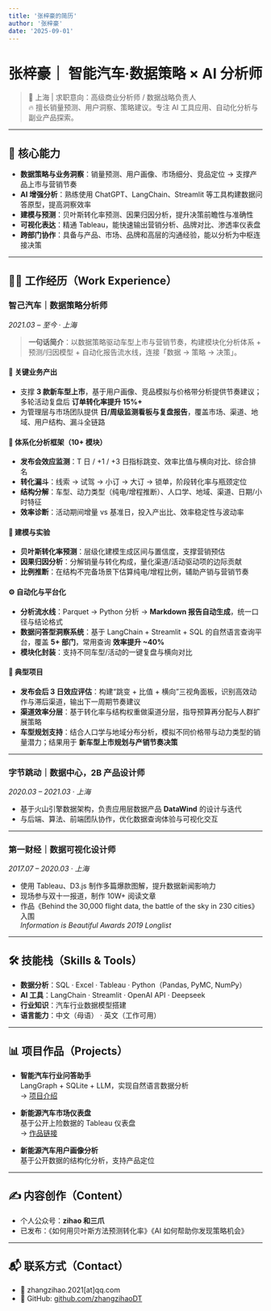 ```yaml
---
title: '张梓豪的简历'
author: '张梓豪'
date: '2025-09-01'
---
```


# 张梓豪｜ 智能汽车·数据策略 × AI 分析师

> 📍 上海 | 求职意向：高级商业分析师 / 数据战略负责人  
> 🔥 擅长销量预测、用户洞察、策略建议。专注 AI 工具应用、自动化分析与副业产品探索。

---

## 💼 核心能力

- **数据策略与业务洞察**：销量预测、用户画像、市场细分、竞品定位 → 支撑产品上市与营销节奏
- **AI 增强分析**：熟练使用 ChatGPT、LangChain、Streamlit 等工具构建数据问答原型，提高洞察效率
- **建模与预测**：贝叶斯转化率预测、因果归因分析，提升决策前瞻性与准确性
- **可视化表达**：精通 Tableau，能快速输出营销分析、品牌对比、渗透率仪表盘
- **跨部门协作**：具备与产品、市场、品牌和高层的沟通经验，能以分析为中枢连接决策

---

## 🧑‍💼 工作经历（Work Experience）

### 智己汽车｜数据策略分析师

_2021.03 – 至今 · 上海_

> **一句话简介**：以数据策略驱动车型上市与营销节奏，构建模块化分析体系 + 预测/归因模型 + 自动化报告流水线，连接「数据 → 策略 → 决策」。

#### 🎯 关键业务产出

- 支撑 **3 款新车型上市**，基于用户画像、竞品模拟与价格带分析提供节奏建议；多轮活动复盘后 **订单转化率提升 15%+**
- 为管理层与市场团队提供 **日/周级监测看板与复盘报告**，覆盖市场、渠道、地域、用户结构、漏斗全链路

#### 🧩 体系化分析框架（10+ 模块）

- **发布会效应监测**：T 日 / +1 / +3 日指标跳变、效率比值与横向对比、综合排名
- **转化漏斗**：线索 → 试驾 → 小订 → 大订 → 锁单，阶段转化率与瓶颈定位
- **结构分解**：车型、动力类型（纯电/增程推断）、人口学、地域、渠道、日期/小时特征
- **效率诊断**：活动期间增量 vs 基准日，投入产出比、效率稳定性与波动率

#### 🔬 建模与实验

- **贝叶斯转化率预测**：层级化建模生成区间与置信度，支撑营销预估
- **因果归因分析**：分解销量与转化构成，量化渠道/活动驱动项的边际贡献
- **比例推断**：在结构不完备场景下估算纯电/增程比例，辅助产销与营销节奏

#### ⚙️ 自动化与平台化

- **分析流水线**：Parquet → Python 分析 → **Markdown 报告自动生成**，统一口径与结论格式
- **数据问答型洞察系统**：基于 LangChain + Streamlit + SQL 的自然语言查询平台，覆盖 **5+ 部门**，常用查询 **效率提升 ~40%**
- **模块化封装**：支持不同车型/活动的一键复盘与横向对比

#### 🧪 典型项目

- **发布会后 3 日效应评估**：构建“跳变 + 比值 + 横向”三视角面板，识别高效动作与滞后渠道，输出下一周期节奏建议
- **渠道效率分层**：基于转化率与结构权重做渠道分层，指导预算再分配与人群扩展策略
- **车型规划支持**：结合人口学与地域分布分析，模拟不同价格带与动力类型的销量潜力；结果用于 **新车型上市规划与产销节奏决策**

---

### 字节跳动｜数据中心，2B 产品设计师

_2020.03 – 2021.03 · 上海_

- 基于火山引擎数据架构，负责应用层数据产品 **DataWind** 的设计与迭代
- 与后端、算法、前端团队协作，优化数据查询体验与可视化交互

---

### 第一财经｜数据可视化设计师

_2017.07 – 2020.03 · 上海_

- 使用 Tableau、D3.js 制作多篇爆款图解，提升数据新闻影响力
- 现场参与双十一报道，制作 10W+ 阅读文章
- 作品《Behind the 30,000 flight data, the battle of the sky in 230 cities》入围  
  _Information is Beautiful Awards 2019 Longlist_

---

## 🛠 技能栈（Skills & Tools）

- **数据分析**：SQL · Excel · Tableau · Python（Pandas, PyMC, NumPy）
- **AI 工具**：LangChain · Streamlit · OpenAI API · Deepseek
- **行业知识**：汽车行业数据模型搭建
- **语言能力**：中文（母语） · 英文（工作可用）

---

## 📊 项目作品（Projects）

- **智能汽车行业问答助手**  
  LangGraph + SQLite + LLM，实现自然语言数据分析  
  → [项目介绍](./projects/ai-assistant.md)

- **新能源汽车市场仪表盘**  
  基于公开上险数据的 Tableau 仪表盘  
  → [作品链接](https://public.tableau.com/app/profile/...)

- **新能源汽车用户画像分析**  
  基于公开数据的结构化分析，支持产品定位

---

## ✍️ 内容创作（Content）

- 个人公众号：**zihao 和三爪**
- 已发布：《如何用贝叶斯方法预测转化率》《AI 如何帮助你发现策略机会》

---

## 📬 联系方式（Contact）

- 📧 zhangzihao.2021[at]qq.com
- 🐙 GitHub: [github.com/zhangzihaoDT](https://github.com/zhangzihaoDT)

